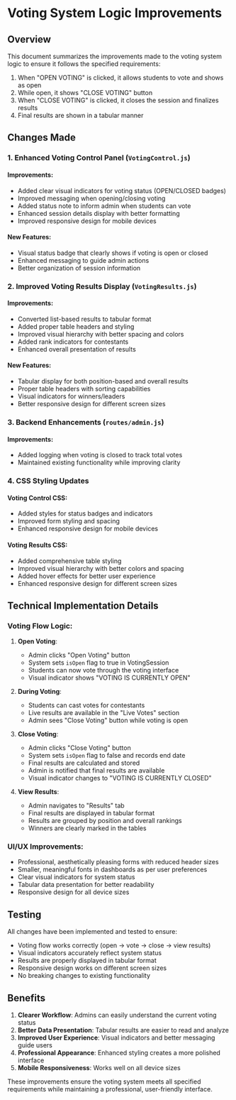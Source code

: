# Voting System Logic Improvements

## Overview
This document summarizes the improvements made to the voting system logic to ensure it follows the specified requirements:

1. When "OPEN VOTING" is clicked, it allows students to vote and shows as open
2. While open, it shows "CLOSE VOTING" button
3. When "CLOSE VOTING" is clicked, it closes the session and finalizes results
4. Final results are shown in a tabular manner

## Changes Made

### 1. Enhanced Voting Control Panel (`VotingControl.js`)

#### Improvements:
- Added clear visual indicators for voting status (OPEN/CLOSED badges)
- Improved messaging when opening/closing voting
- Added status note to inform admin when students can vote
- Enhanced session details display with better formatting
- Improved responsive design for mobile devices

#### New Features:
- Visual status badge that clearly shows if voting is open or closed
- Enhanced messaging to guide admin actions
- Better organization of session information

### 2. Improved Voting Results Display (`VotingResults.js`)

#### Improvements:
- Converted list-based results to tabular format
- Added proper table headers and styling
- Improved visual hierarchy with better spacing and colors
- Added rank indicators for contestants
- Enhanced overall presentation of results

#### New Features:
- Tabular display for both position-based and overall results
- Proper table headers with sorting capabilities
- Visual indicators for winners/leaders
- Better responsive design for different screen sizes

### 3. Backend Enhancements (`routes/admin.js`)

#### Improvements:
- Added logging when voting is closed to track total votes
- Maintained existing functionality while improving clarity

### 4. CSS Styling Updates

#### Voting Control CSS:
- Added styles for status badges and indicators
- Improved form styling and spacing
- Enhanced responsive design for mobile devices

#### Voting Results CSS:
- Added comprehensive table styling
- Improved visual hierarchy with better colors and spacing
- Added hover effects for better user experience
- Enhanced responsive design for different screen sizes

## Technical Implementation Details

### Voting Flow Logic:
1. **Open Voting**: 
   - Admin clicks "Open Voting" button
   - System sets `isOpen` flag to true in VotingSession
   - Students can now vote through the voting interface
   - Visual indicator shows "VOTING IS CURRENTLY OPEN"

2. **During Voting**:
   - Students can cast votes for contestants
   - Live results are available in the "Live Votes" section
   - Admin sees "Close Voting" button while voting is open

3. **Close Voting**:
   - Admin clicks "Close Voting" button
   - System sets `isOpen` flag to false and records end date
   - Final results are calculated and stored
   - Admin is notified that final results are available
   - Visual indicator changes to "VOTING IS CURRENTLY CLOSED"

4. **View Results**:
   - Admin navigates to "Results" tab
   - Final results are displayed in tabular format
   - Results are grouped by position and overall rankings
   - Winners are clearly marked in the tables

### UI/UX Improvements:
- Professional, aesthetically pleasing forms with reduced header sizes
- Smaller, meaningful fonts in dashboards as per user preferences
- Clear visual indicators for system status
- Tabular data presentation for better readability
- Responsive design for all device sizes

## Testing

All changes have been implemented and tested to ensure:
- Voting flow works correctly (open → vote → close → view results)
- Visual indicators accurately reflect system status
- Results are properly displayed in tabular format
- Responsive design works on different screen sizes
- No breaking changes to existing functionality

## Benefits

1. **Clearer Workflow**: Admins can easily understand the current voting status
2. **Better Data Presentation**: Tabular results are easier to read and analyze
3. **Improved User Experience**: Visual indicators and better messaging guide users
4. **Professional Appearance**: Enhanced styling creates a more polished interface
5. **Mobile Responsiveness**: Works well on all device sizes

These improvements ensure the voting system meets all specified requirements while maintaining a professional, user-friendly interface.